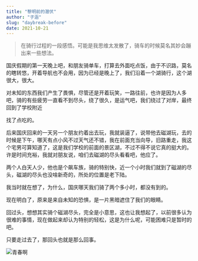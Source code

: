 ```yaml
---
title: "黎明前的潜伏"
author: "子涵"
slug: "daybreak-before"
date: 2021-10-21
---
```


> 在骑行过程的一段感悟。可能是我思维太发散了，骑车的时候莫名其妙会蹦出来一些想法。

国庆假期的第一天晚上吧，和朋友骑单车，打算去外面吃点饭，由于不识路，莫名的瞎转悠，开着导航也不会用，因为已经是晚上了，我们沿着一个湖骑行，这个湖很大，很大。

对未知的东西我们产生了畏惧，尽管还是开着玩笑，一路往前，也许是因为人多吧，骑的有些疲劳一直看不到尽头，绕了很久，是运气吧，我们绕过了对岸，最终回到了学校附近

找了点吃的。

后来国庆回来的一天另一个朋友约着出去玩，我就装逼了，说带他去磁湖玩，去的时候是下午，哪天有点小风不过天气还不错，我在前面充当向导，旧路重走，我这个宅男可算知道了，这是我们学校的前面的景区湖，不过不得不说它真的挺大的。许是时间充裕，我就对朋友说，咱们去磁湖的尽头看看吧，他应了。

两个人白天人少，他也是个飙车族，骑的特别快，近一个小时我们就到了磁湖的尽头，磁湖的尽头也没啥新奇的，所处的位置是老下陆。

我当时就在想了，为什么，国庆哪天我们骑了两个多小时，都没有到的。

现在明白了，原来是来自未知的恐惧，是一片黑暗遮住了我们的眼睛。

回过头，想想其实骑个磁湖尽头，完全是小意思，这也让我想起了，以前很多认为很难的事情，现在做起来却认为特别的轻松，这是为什么呢，可能困难只是暂时的吧。

只要走过去了，那回头也就是那么回事。

![青春啊](https://cdn.jsdelivr.net/gh/zihanla/cdn/tk/2021/10/21/%E8%BF%8E%E6%8E%A5%E5%85%89%E6%98%8E.jpeg)
